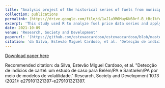 ```yaml
---
title: "Analysis project of the historical series of fuels from municipalities in the state of Pará using ARCH and GARCH models"
collection: publications
permalink: (https://drive.google.com/file/d/1aJ1a9M0MuyKN60rf-B_tBcIkfe1j-TSY/view?usp=sharing)
excerpt: 'This study used R to analyze fuel price data series and apply ARCH and GARCH family forecast models. In it, we model the series using analysis of variance models to understand the behavior of the errors. The main objective of the project is to understand if there are signs of cartel in the behavior of the series either in the variance or in the mean of the series.'
date: 2021-10-09
venue: 'Research, Society and Development'
paperurl: '(https://github.com/estevaocardoso/estevaocardoso/blob/master/files/21397-Article-256318-1-10-20211012%20(2).pdf)'
citation: 'da Silva, Estevão Miguel Cardoso, et al. "Detecção de indícios de cartel: um estudo de caso para Belém/PA e Santarém/PA por meio de modelos de volatilidade." Research, Society and Development 10.13 (2021): e279101321397-e279101321397.'
---
```


[Download paper here](https://github.com/estevaocardoso/estevaocardoso/blob/master/files/21397-Article-256318-1-10-20211012%20(2).pdf)

Recommended citation: da Silva, Estevão Miguel Cardoso, et al. "Detecção de indícios de cartel: um estudo de caso para Belém/PA e Santarém/PA por meio de modelos de volatilidade." Research, Society and Development 10.13 (2021): e279101321397-e279101321397.
